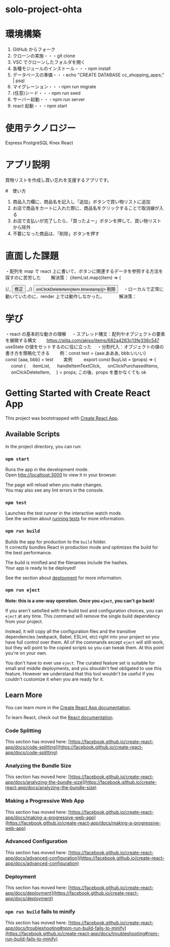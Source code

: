 # solo-project-ohta

# 環境構築

1. GitHub からフォーク
2. クローンの実施・・・git clone <SSH>
3. VSC でクローンしたフォルダを開く
4. 各種モジュールのインストール・・・npm install
5. データベースの準備・・・echo "CREATE DATABASE cc_shopping_apps;" | psql
6. マイグレーション・・・npm run migrate
7. (任意)シード・・・npm run seed
8. サーバー起動・・・npm run server
9. react 起動・・・npm start

# 使用テクノロジー

Express
PostgreSQL
Knex
React

# アプリ説明

買物リストを作成し買い忘れを支援するアプリです。

#　使い方

1. 商品入力欄に、商品名を記入し「追加」ボタンで買い物リストに追加
2. お店で商品をカートに入れた際に、商品名をクリックすることで取消線が入る
3. お店で支払いが完了したら、「買ったよー」ボタンを押して、買い物リストから除外
4. 不要になった商品は、「削除」ボタンを押す

# 直面した課題

・配列を map で react 上に書いて、ボタンに関連するデータを参照する方法を探すのに苦労した
　　解決策：
{itemList.map((item) => (

<div className="list-row" key={item.timestamp}>
{/_ <button>修正</button> _/}
<button onClick={() => onClickDeleteItem(item.timestamp)}>
削除
</button>
　・ローカルで正常に動いていたのに、render 上では動作しなかった。
　　　解決策：

# 学び

・react の基本的な動きの理解
　・スプレッド構文：配列やオブジェクトの要素を展開する構文
　　https://qiita.com/akisx/items/682a4283c13fe336c547
　　 useState の値をセットするのに役に立った
　・分割代入：オブジェクトの値の書き方を簡略化できる
　　例：const test = {aaa:あああ, bbb:いいい}　
　　　　 const {aaa, bbb} = test
　　実例
　　 export const BuyList = (props) => {
　 const {
　 itemList,
　 handleItemTextClick,
　 onClickPurchasedItems,
　 onClickDeleteItem,
　} = props;
この後、props を書かなくても
ok

# Getting Started with Create React App

This project was bootstrapped with [Create React App](https://github.com/facebook/create-react-app).

## Available Scripts

In the project directory, you can run:

### `npm start`

Runs the app in the development mode.\
Open [http://localhost:3000](http://localhost:3000) to view it in your browser.

The page will reload when you make changes.\
You may also see any lint errors in the console.

### `npm test`

Launches the test runner in the interactive watch mode.\
See the section about [running tests](https://facebook.github.io/create-react-app/docs/running-tests) for more information.

### `npm run build`

Builds the app for production to the `build` folder.\
It correctly bundles React in production mode and optimizes the build for the best performance.

The build is minified and the filenames include the hashes.\
Your app is ready to be deployed!

See the section about [deployment](https://facebook.github.io/create-react-app/docs/deployment) for more information.

### `npm run eject`

**Note: this is a one-way operation. Once you `eject`, you can't go back!**

If you aren't satisfied with the build tool and configuration choices, you can `eject` at any time. This command will remove the single build dependency from your project.

Instead, it will copy all the configuration files and the transitive dependencies (webpack, Babel, ESLint, etc) right into your project so you have full control over them. All of the commands except `eject` will still work, but they will point to the copied scripts so you can tweak them. At this point you're on your own.

You don't have to ever use `eject`. The curated feature set is suitable for small and middle deployments, and you shouldn't feel obligated to use this feature. However we understand that this tool wouldn't be useful if you couldn't customize it when you are ready for it.

## Learn More

You can learn more in the [Create React App documentation](https://facebook.github.io/create-react-app/docs/getting-started).

To learn React, check out the [React documentation](https://reactjs.org/).

### Code Splitting

This section has moved here: [https://facebook.github.io/create-react-app/docs/code-splitting](https://facebook.github.io/create-react-app/docs/code-splitting)

### Analyzing the Bundle Size

This section has moved here: [https://facebook.github.io/create-react-app/docs/analyzing-the-bundle-size](https://facebook.github.io/create-react-app/docs/analyzing-the-bundle-size)

### Making a Progressive Web App

This section has moved here: [https://facebook.github.io/create-react-app/docs/making-a-progressive-web-app](https://facebook.github.io/create-react-app/docs/making-a-progressive-web-app)

### Advanced Configuration

This section has moved here: [https://facebook.github.io/create-react-app/docs/advanced-configuration](https://facebook.github.io/create-react-app/docs/advanced-configuration)

### Deployment

This section has moved here: [https://facebook.github.io/create-react-app/docs/deployment](https://facebook.github.io/create-react-app/docs/deployment)

### `npm run build` fails to minify

This section has moved here: [https://facebook.github.io/create-react-app/docs/troubleshooting#npm-run-build-fails-to-minify](https://facebook.github.io/create-react-app/docs/troubleshooting#npm-run-build-fails-to-minify)
